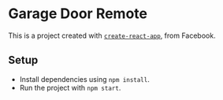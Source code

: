 # Garage Door Remote

This is a project created with [`create-react-app`](https://github.com/facebook/create-react-app), from Facebook.

## Setup

- Install dependencies using `npm install`.
- Run the project with `npm start`.
